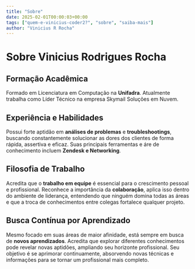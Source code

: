 ```yaml
---
title: "Sobre"
date: 2025-02-01T00:00:03+00:00
tags: ["quem-e-vinicius-coder2?", "sobre", "saiba-mais"]
author: "Vinicius R Rocha"
---
```


# Sobre Vinicius Rodrigues Rocha

## Formação Acadêmica  
Formado em Licenciatura em Computação na **Unifadra**. Atualmente trabalha como Líder Técnico na empresa Skymail Soluções em Nuvem.

## Experiência e Habilidades  
Possui forte aptidão em **análises de problemas** e **troubleshootings**, buscando constantemente solucionar as dores dos clientes de forma rápida, assertiva e eficaz. Suas principais ferramentas e áre de conhecimento incluem **Zendesk e Networking**.  

## Filosofia de Trabalho  
Acredita que o **trabalho em equipe** é essencial para o crescimento pessoal e profissional. Reconhece a importância da **colaboração**, aplica isso dentro do ambiente de liderança, entendendo que ninguém domina todas as áreas e que a troca de conhecimentos entre colegas fortalece qualquer projeto.  

## Busca Contínua por Aprendizado  
Mesmo focado em suas áreas de maior afinidade, está sempre em busca de **novos aprendizados**. Acredita que explorar diferentes conhecimentos pode revelar novas aptidões, ampliando seu horizonte profissional. Seu objetivo é se aprimorar continuamente, absorvendo novas técnicas e informações para se tornar um profissional mais completo.  
